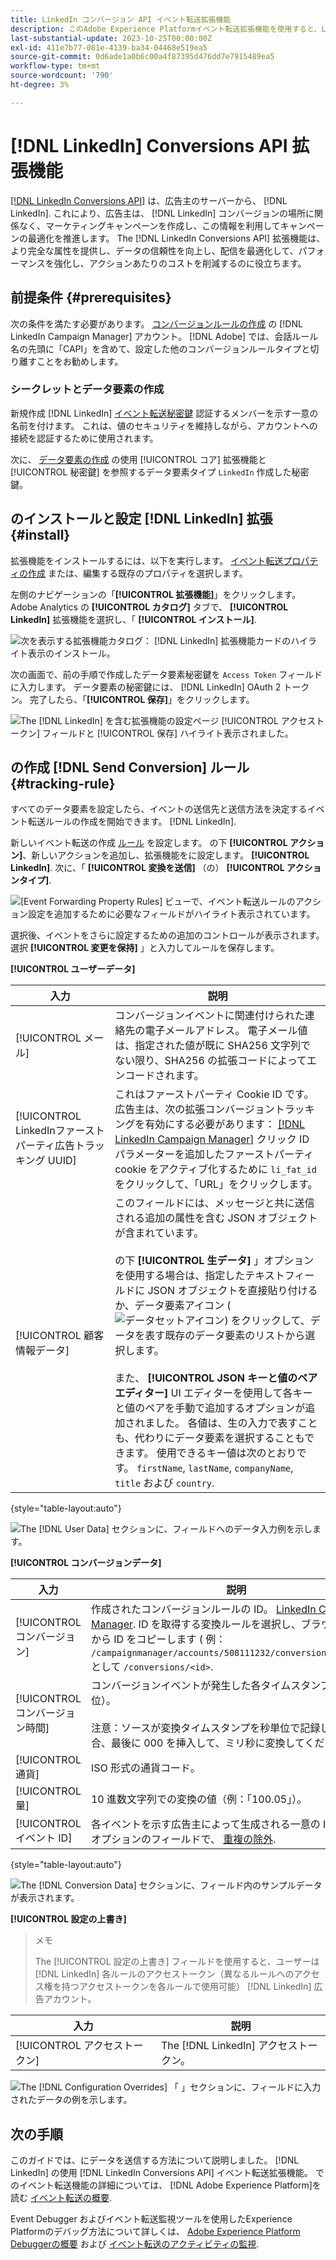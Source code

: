 ```yaml
---
title: LinkedIn コンバージョン API イベント転送拡張機能
description: このAdobe Experience Platformイベント転送拡張機能を使用すると、Linkedin マーケティングキャンペーンのパフォーマンスを測定できます。
last-substantial-update: 2023-10-25T00:00:00Z
exl-id: 411e7b77-081e-4139-ba34-04468e519ea5
source-git-commit: 0d6ade1a0b6c00a4f87395d476dd7e7915489ea5
workflow-type: tm+mt
source-wordcount: '790'
ht-degree: 3%

---
```


# [!DNL LinkedIn] Conversions API 拡張機能

[[!DNL LinkedIn Conversions API]](https://learn.microsoft.com/en-us/linkedin/marketing/integrations/ads-reporting/conversions-api) は、広告主のサーバーから、 [!DNL LinkedIn]. これにより、広告主は、 [!DNL LinkedIn] コンバージョンの場所に関係なく、マーケティングキャンペーンを作成し、この情報を利用してキャンペーンの最適化を推進します。 The [!DNL LinkedIn Conversions API] 拡張機能は、より完全な属性を提供し、データの信頼性を向上し、配信を最適化して、パフォーマンスを強化し、アクションあたりのコストを削減するのに役立ちます。

## 前提条件 {#prerequisites}

次の条件を満たす必要があります。 [コンバージョンルールの作成](https://www.linkedin.com/help/lms/answer/a1657171) の [!DNL LinkedIn Campaign Manager] アカウント。 [!DNL Adobe] では、会話ルール名の先頭に「CAPI」を含めて、設定した他のコンバージョンルールタイプと切り離すことをお勧めします。

### シークレットとデータ要素の作成

新規作成 [!DNL LinkedIn] [イベント転送秘密鍵](../../../ui/event-forwarding/secrets.md) 認証するメンバーを示す一意の名前を付けます。 これは、値のセキュリティを維持しながら、アカウントへの接続を認証するために使用されます。

次に、 [データ要素の作成](../../../ui/managing-resources/data-elements.md#create-a-data-element) の使用 [!UICONTROL コア] 拡張機能と [!UICONTROL 秘密鍵] を参照するデータ要素タイプ `LinkedIn` 作成した秘密鍵。

## のインストールと設定 [!DNL LinkedIn] 拡張 {#install}

拡張機能をインストールするには、以下を実行します。 [イベント転送プロパティの作成](../../../ui/event-forwarding/overview.md#properties) または、編集する既存のプロパティを選択します。

左側のナビゲーションの「**[!UICONTROL 拡張機能]**」をクリックします。Adobe Analytics の **[!UICONTROL カタログ]** タブで、 **[!UICONTROL LinkedIn]** 拡張機能を選択し、「 **[!UICONTROL インストール]**.

![次を表示する拡張機能カタログ： [!DNL LinkedIn] 拡張機能カードのハイライト表示のインストール。](../../../images/extensions/server/linkedin/install-extension.png)

次の画面で、前の手順で作成したデータ要素秘密鍵を `Access Token` フィールドに入力します。 データ要素の秘密鍵には、 [!DNL LinkedIn] OAuth 2 トークン。 完了したら、「**[!UICONTROL 保存]**」をクリックします。

![The [!DNL LinkedIn] を含む拡張機能の設定ページ [!UICONTROL アクセストークン] フィールドと [!UICONTROL 保存] ハイライト表示されました。](../../../images/extensions/server/linkedin/configure-extension.png)

## の作成 [!DNL Send Conversion] ルール {#tracking-rule}

すべてのデータ要素を設定したら、イベントの送信先と送信方法を決定するイベント転送ルールの作成を開始できます。 [!DNL LinkedIn].

新しいイベント転送の作成 [ルール](../../../ui/managing-resources/rules.md) を設定します。 の下 **[!UICONTROL アクション]**、新しいアクションを追加し、拡張機能をに設定します。 **[!UICONTROL LinkedIn]**. 次に、「 **[!UICONTROL 変換を送信]** （の） **[!UICONTROL アクションタイプ]**.

![[Event Forwarding Property Rules] ビューで、イベント転送ルールのアクション設定を追加するために必要なフィールドがハイライト表示されています。](../../../images/extensions/server/linkedin/linkedin-event-action.png)

選択後、イベントをさらに設定するための追加のコントロールが表示されます。 選択 **[!UICONTROL 変更を保持]** 」と入力してルールを保存します。

**[!UICONTROL ユーザーデータ]**

| 入力 | 説明 |
| --- | --- |
| [!UICONTROL メール] | コンバージョンイベントに関連付けられた連絡先の電子メールアドレス。 電子メール値は、指定された値が既に SHA256 文字列でない限り、SHA256 の拡張コードによってエンコードされます。 |
| [!UICONTROL LinkedInファーストパーティ広告トラッキング UUID] | これはファーストパーティ Cookie ID です。 広告主は、次の拡張コンバージョントラッキングを有効にする必要があります： [[!DNL LinkedIn Campaign Manager]](https://www.linkedin.com/help/lms/answer/a423304/enable-first-party-cookies-on-a-linkedin-insight-tag) クリック ID パラメーターを追加したファーストパーティ cookie をアクティブ化するために `li_fat_id` をクリックして、「URL」をクリックします。 |
| [!UICONTROL 顧客情報データ] | このフィールドには、メッセージと共に送信される追加の属性を含む JSON オブジェクトが含まれています。<br><br>の下 **[!UICONTROL 生データ]** 」オプションを使用する場合は、指定したテキストフィールドに JSON オブジェクトを直接貼り付けるか、データ要素アイコン (![データセットアイコン](../../../images/extensions/server/aws/data-element-icon.png)) をクリックして、データを表す既存のデータ要素のリストから選択します。<br><br>また、 **[!UICONTROL JSON キーと値のペアエディター]** UI エディターを使用して各キーと値のペアを手動で追加するオプションが追加されました。 各値は、生の入力で表すことも、代わりにデータ要素を選択することもできます。 使用できるキー値は次のとおりです。 `firstName`, `lastName`, `companyName`, `title` および `country`. |

{style="table-layout:auto"}

![The [!DNL User Data] セクションに、フィールドへのデータ入力例を示します。](../../../images/extensions/server/linkedin/configure-extension-user-data.png)

**[!UICONTROL コンバージョンデータ]**

| 入力 | 説明 |
| --- | --- |
| [!UICONTROL コンバージョン] | 作成されたコンバージョンルールの ID。 [LinkedIn Campaign Manager](https://www.linkedin.com/help/lms/answer/a1657171). ID を取得する変換ルールを選択し、ブラウザー URL から ID をコピーします ( 例： `/campaignmanager/accounts/508111232/conversions/15588877`) として `/conversions/<id>`. |
| [!UICONTROL コンバージョン時間] | コンバージョンイベントが発生した各タイムスタンプ（ミリ秒単位）。 <br><br> 注意：ソースが変換タイムスタンプを秒単位で記録している場合、最後に 000 を挿入して、ミリ秒に変換してください。 |
| [!UICONTROL 通貨] | ISO 形式の通貨コード。 |
| [!UICONTROL 量] | 10 進数文字列での変換の値（例：「100.05」）。 |
| [!UICONTROL イベント ID] | 各イベントを示す広告主によって生成される一意の ID。 これはオプションのフィールドで、 [重複の除外](https://learn.microsoft.com/en-us/linkedin/marketing/conversions/deduplication?view=li-lms-2024-02). |

{style="table-layout:auto"}

![The [!DNL Conversion Data] セクションに、フィールド内のサンプルデータが表示されます。](../../../images/extensions/server/linkedin/configure-extension-conversions-data.png)

**[!UICONTROL 設定の上書き]**

>メモ
>
>The [!UICONTROL 設定の上書き] フィールドを使用すると、ユーザーは [!DNL LinkedIn] 各ルールのアクセストークン（異なるルールへのアクセス権を持つアクセストークンを各ルールで使用可能） [!DNL LinkedIn] 広告アカウント。

| 入力 | 説明 |
| --- | --- |
| [!UICONTROL アクセストークン] | The [!DNL LinkedIn] アクセストークン。 |

![The [!DNL Configuration Overrides] 「 」セクションに、フィールドに入力されたデータの例を示します。](../../../images/extensions/server/linkedin/configure-extension-configuration-override.png)

## 次の手順

このガイドでは、にデータを送信する方法について説明しました。 [!DNL LinkedIn] の使用 [!DNL LinkedIn Conversions API] イベント転送拡張機能。 でのイベント転送機能の詳細については、 [!DNL Adobe Experience Platform]を読む [イベント転送の概要](../../../ui/event-forwarding/overview.md).

Event Debugger およびイベント転送監視ツールを使用したExperience Platformのデバッグ方法について詳しくは、 [Adobe Experience Platform Debuggerの概要](../../../../debugger/home.md) および [イベント転送のアクティビティの監視](../../../ui/event-forwarding/monitoring.md).
